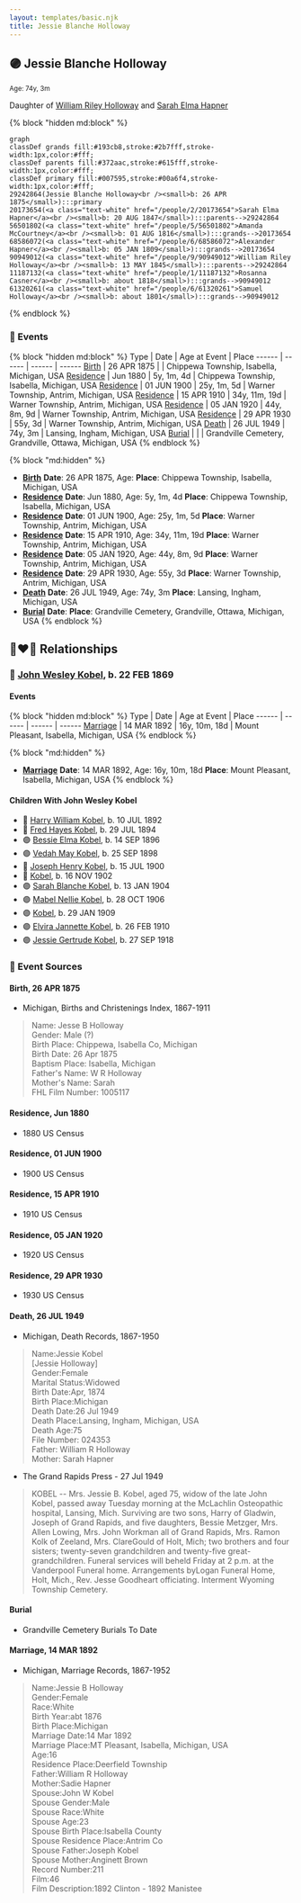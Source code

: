```yaml
---
layout: templates/basic.njk
title: Jessie Blanche Holloway
---
```

## 🟣 Jessie Blanche Holloway
<small>Age: 74y, 3m</small>

Daughter of [William Riley Holloway](/people/9/90949012) and [Sarah Elma Hapner](/people/2/20173654)

{% block "hidden md:block" %}
```mermaid
graph
classDef grands fill:#193cb8,stroke:#2b7fff,stroke-width:1px,color:#fff;
classDef parents fill:#372aac,stroke:#615fff,stroke-width:1px,color:#fff;
classDef primary fill:#007595,stroke:#00a6f4,stroke-width:1px,color:#fff;
29242864(Jessie Blanche Holloway<br /><small>b: 26 APR 1875</small>):::primary
20173654(<a class="text-white" href="/people/2/20173654">Sarah Elma Hapner</a><br /><small>b: 20 AUG 1847</small>):::parents-->29242864
56501802(<a class="text-white" href="/people/5/56501802">Amanda McCourtney</a><br /><small>b: 01 AUG 1816</small>):::grands-->20173654
68586072(<a class="text-white" href="/people/6/68586072">Alexander Hapner</a><br /><small>b: 05 JAN 1809</small>):::grands-->20173654
90949012(<a class="text-white" href="/people/9/90949012">William Riley Holloway</a><br /><small>b: 13 MAY 1845</small>):::parents-->29242864
11187132(<a class="text-white" href="/people/1/11187132">Rosanna Casner</a><br /><small>b: about 1818</small>):::grands-->90949012
61320261(<a class="text-white" href="/people/6/61320261">Samuel Holloway</a><br /><small>b: about 1801</small>):::grands-->90949012
```
{% endblock %}

### 📆 Events

{% block "hidden md:block" %}
Type | Date | Age at Event | Place
------ | ------ | ------ | ------
[Birth](#event-event-3) | 26 APR 1875 |  | Chippewa Township, Isabella, Michigan, USA
[Residence](#event-event-0) | Jun 1880 | 5y, 1m, 4d | Chippewa Township, Isabella, Michigan, USA
[Residence](#event-event-1) | 01 JUN 1900 | 25y, 1m, 5d | Warner Township, Antrim, Michigan, USA
[Residence](#event-event-2) | 15 APR 1910 | 34y, 11m, 19d | Warner Township, Antrim, Michigan, USA
[Residence](#event-event-3) | 05 JAN 1920 | 44y, 8m, 9d | Warner Township, Antrim, Michigan, USA
[Residence](#event-event-4) | 29 APR 1930 | 55y, 3d | Warner Township, Antrim, Michigan, USA
[Death](#event-event-9) | 26 JUL 1949 | 74y, 3m | Lansing, Ingham, Michigan, USA
[Burial](#event-event-10) |  |  | Grandville Cemetery, Grandville, Ottawa, Michigan, USA
{% endblock %}

{% block "md:hidden" %}
- **[Birth](#event-event-3)**
**Date**: 26 APR 1875, Age:
**Place**: Chippewa Township, Isabella, Michigan, USA
- **[Residence](#event-event-0)**
**Date**: Jun 1880, Age: 5y, 1m, 4d
**Place**: Chippewa Township, Isabella, Michigan, USA
- **[Residence](#event-event-1)**
**Date**: 01 JUN 1900, Age: 25y, 1m, 5d
**Place**: Warner Township, Antrim, Michigan, USA
- **[Residence](#event-event-2)**
**Date**: 15 APR 1910, Age: 34y, 11m, 19d
**Place**: Warner Township, Antrim, Michigan, USA
- **[Residence](#event-event-3)**
**Date**: 05 JAN 1920, Age: 44y, 8m, 9d
**Place**: Warner Township, Antrim, Michigan, USA
- **[Residence](#event-event-4)**
**Date**: 29 APR 1930, Age: 55y, 3d
**Place**: Warner Township, Antrim, Michigan, USA
- **[Death](#event-event-9)**
**Date**: 26 JUL 1949, Age: 74y, 3m
**Place**: Lansing, Ingham, Michigan, USA
- **[Burial](#event-event-10)**
**Date**:
**Place**: Grandville Cemetery, Grandville, Ottawa, Michigan, USA
{% endblock %}

## 👩‍❤️‍👨 Relationships

### 🔵 [John Wesley Kobel](/people/2/24649136), b. 22 FEB 1869

#### Events

{% block "hidden md:block" %}
Type | Date | Age at Event | Place
------ | ------ | ------ | ------
[Marriage](#event-family-0-event-0) | 14 MAR 1892 | 16y, 10m, 18d | Mount Pleasant, Isabella, Michigan, USA
{% endblock %}

{% block "md:hidden" %}
- **[Marriage](#event-family-0-event-0)**
**Date**: 14 MAR 1892, Age: 16y, 10m, 18d
**Place**: Mount Pleasant, Isabella, Michigan, USA
{% endblock %}

#### Children With John Wesley Kobel
* 🔵 [Harry William Kobel](/people/3/30496161), b. 10 JUL 1892
* 🔵 [Fred Hayes Kobel](/people/1/1672312), b. 29 JUL 1894
* 🟣 [Bessie Elma Kobel](/people/3/34277096), b. 14 SEP 1896
* 🟣 [Vedah May Kobel](/people/5/52554620), b. 25 SEP 1898
* 🔵 [Joseph Henry Kobel](/people/5/50400728), b. 15 JUL 1900
* 🔵 [Kobel](/people/4/43995845), b. 16 NOV 1902
* 🟣 [Sarah Blanche Kobel](/people/4/40397804), b. 13 JAN 1904
* 🟣 [Mabel Nellie Kobel](/people/6/69123608), b. 28 OCT 1906
* 🟣 [Kobel](/people/7/71908748), b. 29 JAN 1909
* 🟣 [Elvira Jannette Kobel](/people/2/2756961), b. 26 FEB 1910
* 🟣 [Jessie Gertrude Kobel](/people/9/95617946), b. 27 SEP 1918
### 📰 Event Sources

#### <a id="event-event-3"></a> Birth, 26 APR 1875
* Michigan, Births and Christenings Index, 1867-1911
>   
  > Name: Jesse B Holloway  
  > Gender: Male (?)  
  > Birth Place: Chippewa, Isabella Co, Michigan  
  > Birth Date: 26 Apr 1875  
  > Baptism Place: Isabella, Michigan  
  > Father's Name: W R Holloway  
  > Mother's Name: Sarah  
  > FHL Film Number: 1005117

#### <a id="event-event-0"></a> Residence, Jun 1880
* 1880 US Census

#### <a id="event-event-1"></a> Residence, 01 JUN 1900
* 1900 US Census

#### <a id="event-event-2"></a> Residence, 15 APR 1910
* 1910 US Census

#### <a id="event-event-3"></a> Residence, 05 JAN 1920
* 1920 US Census

#### <a id="event-event-4"></a> Residence, 29 APR 1930
* 1930 US Census

#### <a id="event-event-9"></a> Death, 26 JUL 1949
* Michigan, Death Records, 1867-1950
>   
  > Name:Jessie Kobel  
  > [Jessie Holloway]   
  > Gender:Female  
  > Marital Status:Widowed  
  > Birth Date:Apr, 1874  
  > Birth Place:Michigan  
  > Death Date:26 Jul 1949  
  > Death Place:Lansing, Ingham, Michigan, USA  
  > Death Age:75  
  > File Number: 024353  
  > Father: William R Holloway  
  > Mother: Sarah Hapner
* The Grand Rapids Press  - 27 Jul 1949
>   
  > KOBEL -- Mrs. Jessie B. Kobel, aged 75, widow of the late John Kobel, passed away Tuesday morning at the McLachlin Osteopathic hospital, Lansing, Mich. Surviving are two sons, Harry of Gladwin, Joseph of Grand Rapids, and five daughters, Bessie Metzger, Mrs. Allen Lowing, Mrs. John Workman all of Grand Rapids, Mrs. Ramon Kolk of Zeeland, Mrs. ClareGould of Holt, Mich; two brothers and four sisters; twenty-seven grandchildren and twenty-five great-grandchildren. Funeral services will beheld Friday at 2 p.m. at the Vanderpool Funeral home. Arrangements byLogan Funeral Home, Holt, Mich., Rev. Jesse Goodheart officiating. Interment Wyoming Township Cemetery.

#### <a id="event-event-10"></a> Burial
* Grandville Cemetery Burials To Date
#### <a id="event-family-0-event-0"></a> Marriage, 14 MAR 1892
* Michigan, Marriage Records, 1867-1952
>   
  > Name:Jessie B Holloway  
  > Gender:Female  
  > Race:White  
  > Birth Year:abt 1876  
  > Birth Place:Michigan  
  > Marriage Date:14 Mar 1892  
  > Marriage Place:MT Pleasant, Isabella, Michigan, USA  
  > Age:16  
  > Residence Place:Deerfield Township  
  > Father:William R Holloway  
  > Mother:Sadie Hapner  
  > Spouse:John W Kobel  
  > Spouse Gender:Male  
  > Spouse Race:White  
  > Spouse Age:23  
  > Spouse Birth Place:Isabella County  
  > Spouse Residence Place:Antrim Co  
  > Spouse Father:Joseph Kobel  
  > Spouse Mother:Anginett Brown  
  > Record Number:211  
  > Film:46  
  > Film Description:1892 Clinton - 1892 Manistee

